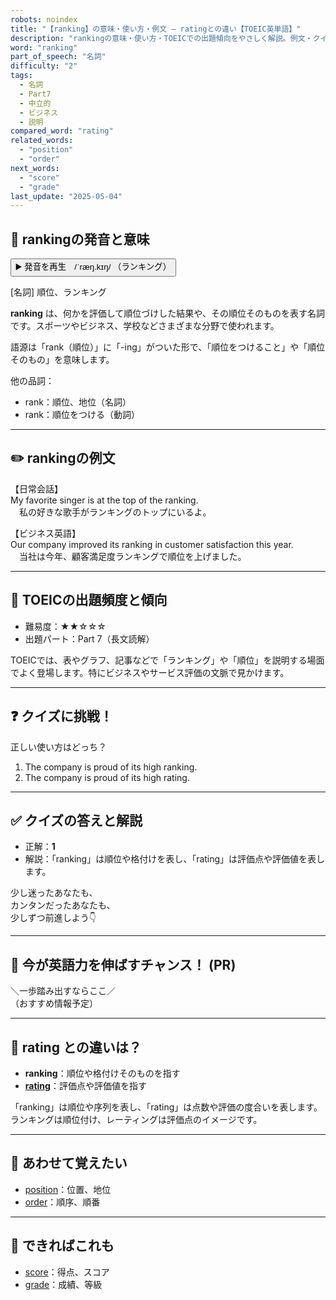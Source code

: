 ```yaml
---
robots: noindex
title: "【ranking】の意味・使い方・例文 ― ratingとの違い【TOEIC英単語】"
description: "rankingの意味・使い方・TOEICでの出題傾向をやさしく解説。例文・クイズ付きでratingとの違いもわかりやすく学べます。"
word: "ranking"
part_of_speech: "名詞"
difficulty: "2"
tags:
  - 名詞
  - Part7
  - 中立的
  - ビジネス
  - 説明
compared_word: "rating"
related_words:
  - "position"
  - "order"
next_words:
  - "score"
  - "grade"
last_update: "2025-05-04"
---
```


## 🔰 rankingの発音と意味

<button class="play-audio" onclick="playTTS('ranking')">
  <span class="play-audio-main">
    ▶️ 発音を再生　/ˈræŋ.kɪŋ/
  </span>
  <span class="play-audio-sub">
    （ランキング）
  </span>
</button>

[名詞] 順位、ランキング

**ranking** は、何かを評価して順位づけした結果や、その順位そのものを表す名詞です。スポーツやビジネス、学校などさまざまな分野で使われます。

語源は「rank（順位）」に「-ing」がついた形で、「順位をつけること」や「順位そのもの」を意味します。

他の品詞：  
- rank：順位、地位（名詞）
- rank：順位をつける（動詞）

---

## ✏️ rankingの例文

【日常会話】  
My favorite singer is at the top of the ranking.  
　私の好きな歌手がランキングのトップにいるよ。

【ビジネス英語】  
Our company improved its ranking in customer satisfaction this year.  
　当社は今年、顧客満足度ランキングで順位を上げました。

---

## 🎯 TOEICの出題頻度と傾向

- 難易度：★★☆☆☆
- 出題パート：Part 7（長文読解）

TOEICでは、表やグラフ、記事などで「ランキング」や「順位」を説明する場面でよく登場します。特にビジネスやサービス評価の文脈で見かけます。

---

## ❓ クイズに挑戦！

正しい使い方はどっち？

1. The company is proud of its high ranking.  
2. The company is proud of its high rating.

---

## ✅ クイズの答えと解説

- 正解：**1**
- 解説：「ranking」は順位や格付けを表し、「rating」は評価点や評価値を表します。

少し迷ったあなたも、  
カンタンだったあなたも、  
少しずつ前進しよう👇️

---

## 🚀 今が英語力を伸ばすチャンス！ (PR)

<div class="info-center">
＼一歩踏み出すならここ／<br>  
（おすすめ情報予定）
</div>

---

## 🤔  rating との違いは？

- **ranking**：順位や格付けそのものを指す
- **[rating](/word/rating)**：評価点や評価値を指す

「ranking」は順位や序列を表し、「rating」は点数や評価の度合いを表します。ランキングは順位付け、レーティングは評価点のイメージです。

---

## 🧩 あわせて覚えたい

- [position](/word/position)：位置、地位
- [order](/word/order)：順序、順番

---

## 📖 できればこれも

- [score](/word/score)：得点、スコア
- [grade](/word/grade)：成績、等級

<!-- cvid: aid05_bid20 -->
